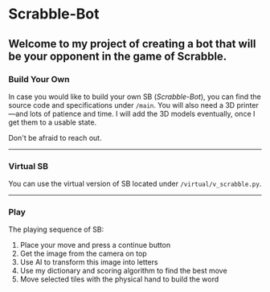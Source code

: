 # Scrabble-Bot #

Welcome to my project of creating a bot that will be your opponent in the game of Scrabble.
---

### Build Your Own

In case you would like to build your own SB (*Scrabble-Bot*), you can find the source code and specifications under `/main`. You will also need a 3D printer—and lots of patience and time. I will add the 3D models eventually, once I get them to a usable state.

Don't be afraid to reach out.

---

### Virtual SB

You can use the virtual version of SB located under `/virtual/v_scrabble.py`.

---

### Play

The playing sequence of SB:

1. Place your move and press a continue button  
2. Get the image from the camera on top  
3. Use AI to transform this image into letters  
4. Use my dictionary and scoring algorithm to find the best move  
5. Move selected tiles with the physical hand to build the word  
